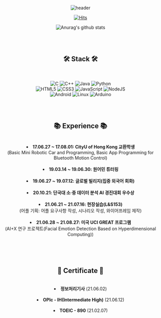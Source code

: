<!-- [![Hits](https://hits.seeyoufarm.com/api/count/incr/badge.svg?url=https%3A%2F%2Fgithub.com%2Fpark-daeun&count_bg=%2370C7FF&title_bg=%23555555&icon=&icon_color=%23E7E7E7&title=hits&edge_flat=false)](https://hits.seeyoufarm.com)

![Anurag's github stats](https://github-readme-stats.vercel.app/api?username=park-daeun&show_icons=true)
 -->
<div align="center">
  
  ![header](https://capsule-render.vercel.app/api?type=waving&color=gradient&height=300&section=header&text=Daeun%20Park&fontSize=70)
  
  [![Hits](https://hits.seeyoufarm.com/api/count/incr/badge.svg?url=https%3A%2F%2Fgithub.com%2Fpark-daeun&count_bg=%2370C7FF&title_bg=%23555555&icon=&icon_color=%23E7E7E7&title=hits&edge_flat=false)](https://hits.seeyoufarm.com)  
  
  ![Anurag's github stats](https://github-readme-stats.vercel.app/api?username=park-daeun&show_icons=true)  
    
  <br><br>
  
  🛠️ <b>Stack</b> 🛠️ 
 ------  
 
 <br>  
 
  ![C](https://img.shields.io/badge/c-%2300599C.svg?style=for-the-badge&logo=c&logoColor=white) ![C++](https://img.shields.io/badge/c++-%2300599C.svg?style=for-the-badge&logo=c%2B%2B&logoColor=white) ![Java](https://img.shields.io/badge/java-%23ED8B00.svg?style=for-the-badge&logo=java&logoColor=white) ![Python](https://img.shields.io/badge/python-3670A0?style=for-the-badge&logo=python&logoColor=ffdd54)  
  ![HTML5](https://img.shields.io/badge/html5-%23E34F26.svg?style=for-the-badge&logo=html5&logoColor=white) ![CSS3](https://img.shields.io/badge/css3-%231572B6.svg?style=for-the-badge&logo=css3&logoColor=white) ![JavaScript](https://img.shields.io/badge/javascript-%23323330.svg?style=for-the-badge&logo=javascript&logoColor=%23F7DF1E) ![NodeJS](https://img.shields.io/badge/node.js-6DA55F?style=for-the-badge&logo=node.js&logoColor=white)  
  ![Android](https://img.shields.io/badge/Android-3DDC84?style=for-the-badge&logo=android&logoColor=white) ![Linux](https://img.shields.io/badge/Linux-FCC624?style=for-the-badge&logo=linux&logoColor=black) ![Arduino](https://img.shields.io/badge/-Arduino-00979D?style=for-the-badge&logo=Arduino&logoColor=white)  
 
 <br><br>
 
 📚 <b>Experience</b> 📚
 ------  
 
 <br>  
 
 <li><b>17.06.27 ~ 17.08.01: CityU of Hong Kong 교환학생</b><br>
  (Basic Mini Robotic Car and Programming, Basic App Programming for Bluetooth Motion Control) </li><br>
 <li><b>19.03.14 ~ 19.06.30: 원어민 튜터링</b><br></li><br>
 <li><b>19.06.27 ~ 19.07.12: 글로벌 빌리지(집중 외국어 회화)</b><br></li><br>
 <li><b>20.10.21: 단국대 소·중 데이터 분석 AI 경진대회 우수상</b></li><br>
 <li><b>21.06.21 ~ 21.07.16: 현장실습(L&S153)</b><br>
  (어플 기획: 어플 요구사항 작성, 시나리오 작성, 와이어프레임 제작) </li><br>
 <li><b>21.06.28 ~ 21.08.27: 미국 UCI GREAT 프로그램</b><br>
  (AI+X 연구 프로젝트(Facial Emotion Detection Based on Hyperdimensional Computing)) </li><br>
  
 <br><br>
 
 📃 <b>Certificate</b> 📃
 ------  
 
 <br>  
 
 <li><b>정보처리기사</b> (21.06.02)</li><br>
 <li><b>OPIc - IH(Intermediate High)</b> (21.06.12)</li><br>
 <li><b>TOEIC - 890</b> (21.02.07)</li><br>
 
 <br><br>
 
</div>




<!--
**park-daeun/park-daeun** is a ✨ _special_ ✨ repository because its `README.md` (this file) appears on your GitHub profile.

Here are some ideas to get you started:

- 🔭 I’m currently working on ...
- 🌱 I’m currently learning ...
- 👯 I’m looking to collaborate on ...
- 🤔 I’m looking for help with ...
- 💬 Ask me about ...
- 📫 How to reach me: ...
- 😄 Pronouns: ...
- ⚡ Fun fact: ...
-->
